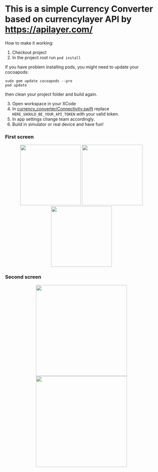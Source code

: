 # This is a simple Currency Converter based on currencylayer API by https://apilayer.com/

How to make it working:

1. Checkout project
2. In the project root run `pod install`

If you have problem installing pods, you might need to update your cocoapods:
```
sudo gem update cocoapods --pre
pod update
```
then clean your project folder and build again.

3. Open workspace in your XCode
4. In [currency_converter/Connectivity.swift](currency_converter/Connectivity.swift) replace `HERE_SHOULD_BE_YOUR_API_TOKEN` with your valid token.
5. In app settings change team accordingly.
6. Build in simulator or real device and have fun!

### First screen

<p align="center">
<img src="https://user-images.githubusercontent.com/16252676/58506229-ca108280-81c9-11e9-85d1-0a56036be330.PNG" width="200">
<img src="https://user-images.githubusercontent.com/16252676/58461211-11ffbd00-816a-11e9-927f-5d21abcbee7e.png" width="200">
<img src="https://user-images.githubusercontent.com/16252676/58462477-f6e27c80-816c-11e9-97f1-5b33f06537ca.png" width="200">
</p>

### Second screen

<p align="center">
<img src="https://user-images.githubusercontent.com/16252676/58506230-caa91900-81c9-11e9-9c14-3bbb39c51ee8.PNG" width="300">
<img src="https://user-images.githubusercontent.com/16252676/58506231-caa91900-81c9-11e9-8a0e-7c64bfea1821.PNG" width="300">
</p>
